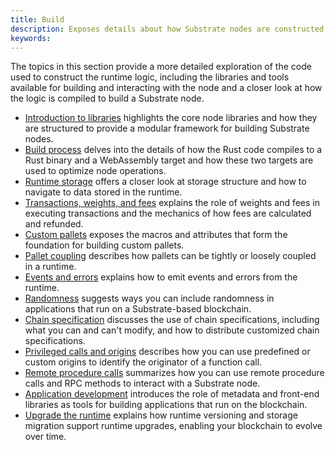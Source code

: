 ```yaml
---
title: Build
description: Exposes details about how Substrate nodes are constructed and compiled.
keywords:
---
```


The topics in this section provide a more detailed exploration of the code used to construct the runtime logic, including the libraries and tools available for building and interacting with the node and a closer look at how the logic is compiled to build a Substrate node.

- [Introduction to libraries](/main-docs/build/libraries) highlights the core node libraries and how they are structured to provide a modular framework for building Substrate nodes.
- [Build process](/main-docs/build/build-process) delves into the details of how the Rust code compiles to a Rust binary and a WebAssembly target and how these two targets are used to optimize node operations.
- [Runtime storage](/main-docs/build/runtime-storage) offers a closer look at storage structure and how to navigate to data stored in the runtime.
- [Transactions, weights, and fees](/main-docs/build/tx-weights-fees) explains the role of weights and fees in executing transactions and the mechanics of how fees are calculated and refunded.
- [Custom pallets](/main-docs/build/custom-pallets) exposes the macros and attributes that form the foundation for building custom pallets.
- [Pallet coupling](/main-docs/build/pallet-coupling) describes how pallets can be tightly or loosely coupled in a runtime.
- [Events and errors](/main-docs/build/events-errors) explains how to emit events and errors from the runtime.
- [Randomness](/main-docs/build/randomness) suggests ways you can include randomness in applications that run on a Substrate-based blockchain.
- [Chain specification](/main-docs/build/chain-spec) discusses the use of chain specifications, including what you can and can't modify, and how to distribute customized chain specifications.
- [Privileged calls and origins](/main-docs/build/origins) describes how you can use predefined or custom origins to identify the originator of a function call.
- [Remote procedure calls](/main-docs/build/custom-rpc) summarizes how you can use remote procedure calls and RPC methods to interact with a Substrate node.
- [Application development](/main-docs/build/application-dev/) introduces the role of metadata and front-end libraries as tools for building applications that run on the blockchain.
- [Upgrade the runtime](/main-docs/build/upgrade) explains how runtime versioning and storage migration support runtime upgrades, enabling your blockchain to evolve over time.
